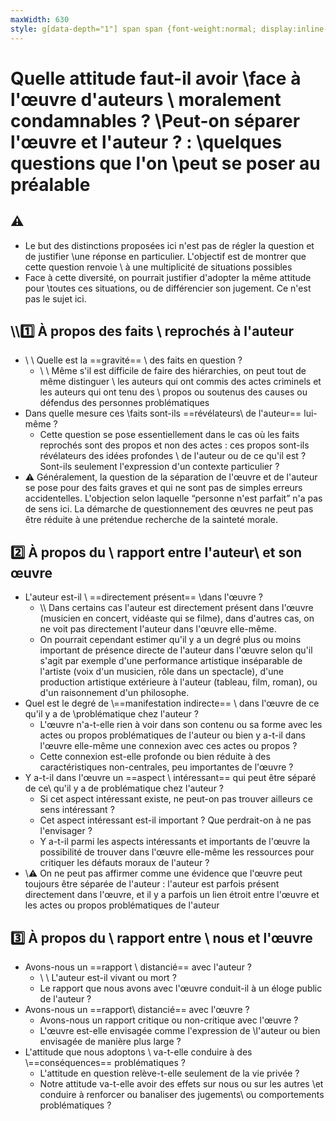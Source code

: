 ```yaml
---
maxWidth: 630
style: g[data-depth="1"] span span {font-weight:normal; display:inline-block; margin-top:0.3em;} .small {font-size:0.9em; line-height:1.2em!important; display:inline-block;} g[data-depth="1"] span {margin-top:-0.5em}
---
```


# Quelle attitude faut-il avoir \\face à l'œuvre d'auteurs \\ moralement condamnables ? \\<span>Peut-on séparer l'œuvre et l'auteur ? : \\quelques questions que l'on \\peut se poser au préalable</span>

## :warning:  
- <span class="small">Le but des distinctions proposées ici n'est pas de régler la question et de justifier \\une réponse en particulier. L'objectif est de montrer que cette question renvoie \\ à une multiplicité de situations possibles</span>
- <span class="small">Face à cette diversité, on pourrait justifier d'adopter la même attitude pour \\toutes ces situations, ou de différencier son jugement. Ce n'est pas le sujet ici.</span>

## \\\\:one: À propos des faits \\ reprochés à l'auteur 

- \\ \\ Quelle est la ==gravité== \\ des faits en question ?
  - \\ \\ Même s'il est difficile de faire des hiérarchies, on peut tout de même distinguer \\ les auteurs qui ont commis des actes criminels et les auteurs qui ont tenu des \\ propos ou soutenus des causes ou défendus des personnes problématiques
- Dans quelle mesure ces \\faits sont-ils ==révélateurs\\ de l'auteur== lui-même ?
  - Cette question se pose essentiellement dans le cas où les faits reprochés sont des propos et non des actes : ces propos sont-ils révélateurs des idées profondes \\ de l'auteur ou de ce qu'il est ? Sont-ils seulement l'expression d'un contexte particulier ?
- <span class="small">:warning:  Généralement, la question de la séparation de l'œuvre et de l'auteur se pose pour des faits graves et qui ne sont pas de simples erreurs accidentelles. L'objection selon laquelle “personne n'est parfait” n'a pas de sens ici. La démarche de questionnement des œuvres ne peut pas être réduite à une prétendue recherche de la sainteté morale.</span>

## :two: À propos du \\ rapport entre l'auteur\\  et son œuvre 

- L'auteur est-il \\ ==directement présent== \\dans l'œuvre ?
  - \\\\  Dans certains cas l'auteur est directement présent dans l'œuvre (musicien en concert, vidéaste qui se filme), dans d'autres cas, on ne voit pas directement l'auteur dans l'œuvre elle-même.
  - <span class="small">On pourrait cependant estimer qu'il y a un degré plus ou moins important de présence directe de l'auteur dans l'œuvre selon qu'il s'agit par exemple d'une performance artistique inséparable de l'artiste (voix d'un musicien, rôle dans un spectacle), d'une production artistique extérieure à l'auteur (tableau, film, roman), ou d'un raisonnement d'un philosophe.</span>
- Quel est le degré de \\==manifestation indirecte== \\ dans l'œuvre de ce qu'il y a de \\problématique chez l'auteur ?
  - L'œuvre n'a-t-elle rien à voir dans son contenu ou sa forme avec les actes ou propos problématiques de l'auteur ou bien y a-t-il dans l'œuvre elle-même une connexion avec ces actes ou propos ?
  - Cette connexion est-elle profonde ou bien réduite à des caractéristiques non-centrales, peu importantes de l'œuvre ? 
-  Y a-t-il dans l'œuvre un ==aspect \\  intéressant== qui peut être séparé de ce\\ qu'il y a de problématique chez l'auteur ?
   - Si cet aspect intéressant existe, ne peut-on pas trouver ailleurs ce sens intéressant ?
   - Cet aspect intéressant est-il important ? Que perdrait-on à ne pas l'envisager ?
   - Y a-t-il parmi les aspects intéressants et importants de l'œuvre la possibilité de trouver dans l'œuvre elle-même les ressources pour critiquer les défauts moraux de l'auteur ?
- <span class="small">\\:warning: On ne peut pas affirmer comme une évidence que l'œuvre peut toujours être séparée de l'auteur : l'auteur est parfois présent directement dans l'œuvre, et il y a parfois un lien étroit entre l'œuvre et les actes ou propos problématiques de l'auteur </span>

## :three: À propos du \\ rapport entre \\ nous et l'œuvre 

- Avons-nous un ==rapport \\ distancié== avec l'auteur ?
     - \\ \\ L'auteur est-il vivant ou mort ?
     - Le rapport que nous avons avec l'œuvre conduit-il à un éloge public de l'auteur ?
- Avons-nous un ==rapport\\ distancié== avec l'œuvre ? 
  - Avons-nous un rapport critique ou non-critique avec l'œuvre ?
  - L'œuvre est-elle envisagée comme l'expression de \\l'auteur ou bien envisagée de manière plus large ?
- L'attitude que nous adoptons \\ va-t-elle conduire à des \\==conséquences== problématiques ?
  - L'attitude en question relève-t-elle seulement de la vie privée ?
  - Notre attitude va-t-elle avoir des effets sur nous ou sur les autres \\et conduire à renforcer ou banaliser des jugements\\ ou comportements problématiques ?